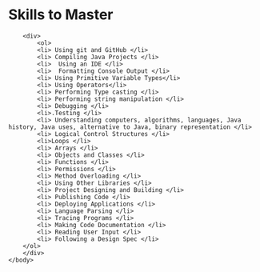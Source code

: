 <!DOCTYPE html>
<html>
	<head></head>
	<body>
		<h1>Skills to Master</h1>

		<div>
			<ol>
			<li> Using git and GitHub </li>
			<li> Compiling Java Projects </li>
			<li>  Using an IDE </li>
			<li>  Formatting Console Output </li>
			<li> Using Primitive Variable Types</li>
			<li> Using Operators</li>
			<li> Performing Type casting </li>
			<li> Performing string manipulation </li>
			<li> Debugging </li>
			<li>.Testing </li>
			<li> Understanding computers, algorithms, languages, Java history, Java uses, alternative to Java, binary representation </li>
			<li> Logical Control Structures </li>
			<li>Loops </li>
			<li> Arrays </li>
			<li> Objects and Classes </li>
			<li> Functions </li>
			<li> Permissions </li>
			<li> Method Overloading </li>
			<li> Using Other Libraries </li>
			<li> Project Designing and Building </li>
			<li> Publishing Code </li>
			<li> Deploying Applications </li>
			<li> Language Parsing </li>
			<li> Tracing Programs </li>
			<li> Making Code Documentation </li>
			<li> Reading User Input </li>
			<li> Following a Design Spec </li>
		</ol>
		</div>
	</body>
</html>

